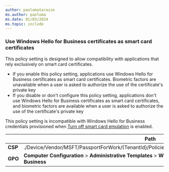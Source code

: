 ```yaml
---
author: paolomatarazzo
ms.author: paoloma
ms.date: 01/03/2024
ms.topic: include
---
```


### Use Windows Hello for Business certificates as smart card certificates

This policy setting is designed to allow compatibility with applications that rely exclusively on smart card certificates.

- If you enable this policy setting, applications use Windows Hello for Business certificates as smart card certificates. Biometric factors are unavailable when a user is asked to authorize the use of the certificate's private key
- If you disable or don't configure this policy setting, applications don't use Windows Hello for Business certificates as smart card certificates, and biometric factors are available when a user is asked to authorize the use of the certificate's private key

This policy setting is incompatible with Windows Hello for Business credentials provisioned when [Turn off smart card emulation](/windows/security/identity-protection/hello-for-business/policy-settings#turn-off-smart-card-emulation) is enabled.

|  | Path |
|--|--|
| **CSP** | ./Device/Vendor/MSFT/PassportForWork/{TenantId}/Policies/[UseHelloCertificatesAsSmartCardCertificates](/windows/client-management/mdm/passportforwork-csp#devicetenantidpoliciesusehellocertificatesassmartcardcertificates) |
| **GPO** | **Computer Configuration** > **Administrative Templates** > **Windows Components** > **Windows Hello for Business** |
